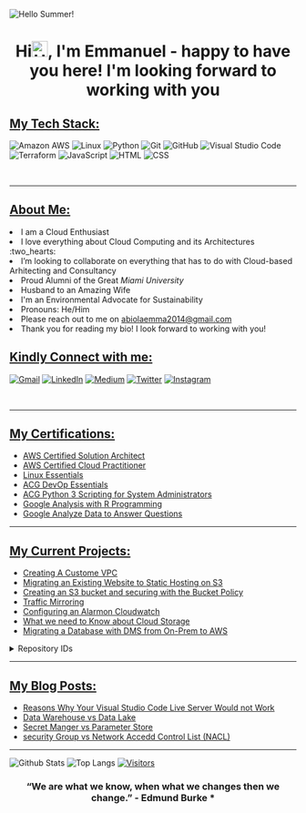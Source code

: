 ![Hello Summer!](https://user-images.githubusercontent.com/42983208/189463315-6a976032-1b87-40ea-aa16-fe982ccf9306.gif)


# <p align="center"> <b>Hi<img src="https://user-images.githubusercontent.com/1303154/88677602-1635ba80-d120-11ea-84d8-d263ba5fc3c0.gif" width= "28px" alt="Hi">,  I'm Emmanuel - happy to have you here! </b> I'm looking forward to working with you


<p align="center">

## <u>My Tech Stack:</u>

![Amazon AWS](https://img.shields.io/badge/Amazon%20AWS-%23323330.svg?style=for-the-badge&logo=Amazon-aws&logoColor=white)
![Linux](https://img.shields.io/badge/Linux-FCC624?style=for-the-badge&logo=Linux&logoColor=black)
![Python](https://img.shields.io/badge/python-3670A0?style=for-the-badge&logo=python&logoColor=ffdd54)
![Git](https://img.shields.io/badge/-Git-black?style=for-the-badge&logo=git)
![GitHub](https://img.shields.io/badge/github-%23121011.svg?style=for-the-badge&logo=github&logoColor=white)
![Visual Studio Code](https://img.shields.io/badge/Visual%20Studio%20Code-0078d7.svg?style=for-the-badge&logo=visual-studio-code&logoColor=white)
![Terraform](https://img.shields.io/badge/terraform-%235835CC.svg?style=for-the-badge&logo=terraform&logoColor=white)
![JavaScript](https://img.shields.io/badge/javascript-%23323330.svg?style=for-the-badge&logo=javascript&logoColor=%23F7DF1E)
![HTML](https://img.shields.io/badge/html-%23323330.svg?style=for-the-badge&logo=html&logoColor=%23F7DF1E)
![CSS](https://img.shields.io/badge/css-%23323330.svg?style=for-the-badge&logo=css&logoColor=%23F7DF1E)

<br>


<hr>

## <u>About Me:</u>

<li> I am a Cloud Enthusiast 
<li> I love everything about Cloud Computing and its Architectures :two_hearts:  </b>
<li> I’m looking to collaborate on everything that has to do with Cloud-based Arhitecting and Consultancy 
<li> Proud Alumni of the Great <i> Miami University</i> </b>
<li> Husband to an Amazing Wife </b>
<li> I'm an Environmental Advocate for Sustainability </b>
<li> Pronouns: He/Him
<li> Please reach out to me on <a href="https://mailto:abiolaemma2014@gmail.com%20"> abiolaemma2014@gmail.com </a>
<li> Thank you for reading my bio! I look forward to working with you!



## <u> Kindly Connect with me:</u>
[![Gmail](https://img.shields.io/badge/gmail-0078D4?style=for-the-badge&logo=gmail&logoColor=white)](https://mailto:abiolaemma2014@gmail.com%20/)
[![LinkedIn](https://img.shields.io/badge/linkedin-%230077B5.svg?style=for-the-badge&logo=linkedin&logoColor=white)](https://www.linkedin.com/in/emmanuel-ogundipe-8bb24772/)
[![Medium](https://img.shields.io/badge/Medium-543DE0?style=for-the-badge&logo=medium&logoColor=black)](https://medium.com/@abiolaemma2014)
[![Twitter](https://img.shields.io/badge/twitter-0078D4?style=for-the-badge&logo=twitter&logoColor=white)](https://twitter.com/Emma20162016)
[![Instagram](https://img.shields.io/badge/instagram-0078D4?style=for-the-badge&logo=instagram&logoColor=white)](https://www.instagram.com/godwithmeh/)



<br>
<hr>

## <u> My Certifications: </u>
- [AWS Certified Solution Architect](https://www.credly.com/badges/9ffa49d4-130d-4104-a7ca-cb646a62c232/linked_in_profile)
- [AWS Certified Cloud Practitioner](https://www.credly.com/badges/fc501d05-f09c-494f-b7c9-734e38f19252/linked_in_profile)
- [Linux Essentials](https://verify.acloud.guru/9830E0B25F5B)
- [ACG DevOp Essentials](https://verify.acloud.guru/62EE58193FFB)
- [ACG Python 3 Scripting for System Administrators](https://verify.acloud.guru/09A475AC68DA)
- [Google Analysis with R Programming](https://www.coursera.org/account/accomplishments/certificate/RFPQELGJS9XD)
- [Google Analyze Data to Answer Questions](https://www.coursera.org/account/accomplishments/certificate/2PNDMUVTEH3U)
  
   
<hr>

## <u>My Current Projects:</u>

- [Creating A Custome VPC](https://medium.com/@abiolaemma2014)
- [Migrating an Existing Website to Static Hosting on S3](https://medium.com/@abiolaemma2014)
- [Creating an S3 bucket and securing with the Bucket Policy](https://medium.com/@abiolaemma2014)
- [Traffic Mirroring](https://medium.com/@abiolaemma2014)
- [Configuring an Alarmon Cloudwatch](https://medium.com/@abiolaemma2014)
- [What we need to Know about Cloud Storage](https://medium.com/@abiolaemma2014)
- [Migrating a Database with DMS from On-Prem to AWS](https://medium.com/@abiolaemma2014)

<details>
  <summary>Repository IDs</summary>
  
<!--START_SECTION:Repository IDs-->
- FS: Full Stack focused Project
- GU: Generation USA Project
- SOD: Sounds-O-Dynomite! NPO Project
<!--END_SECTION:activity Repository IDs-->

</details>
<hr>

## <u>My Blog Posts:</u>

<!-- HASHNODE:START -->
- [Reasons Why Your Visual Studio Code Live Server Would not Work ](https://medium.com/@abiolaemma2014)
- [Data Warehouse vs Data Lake](https://medium.com/@abiolaemma2014)
- [Secret Manger vs Parameter Store](https://medium.com/@abiolaemma2014)
- [security Group vs Network Accedd Control List (NACL)](https://medium.com/@abiolaemma2014)
<!-- HASHNODE:END -->

<hr>


![Github Stats](https://github-readme-stats.vercel.app/api?username=Abiolaemma&count_private=true&show_icons=true&include_all_commits=true)
![Top Langs](https://github-readme-stats.vercel.app/api/top-langs/?username=abiolaemma&hide=TeX&layout=compact)
[![Visitors](https://api.visitorbadge.io/api/visitors?path=<Abiolaemma>%2F<Abiolaemma>&label=VISITORS&countColor=%23263759)](https://visitorbadge.io/status?path=<Abiolaemma>%2F<Abiolaemma>) 

### <p align="center"> “We are what we know, when what we changes then we change.” - Edmund Burke * </p>

